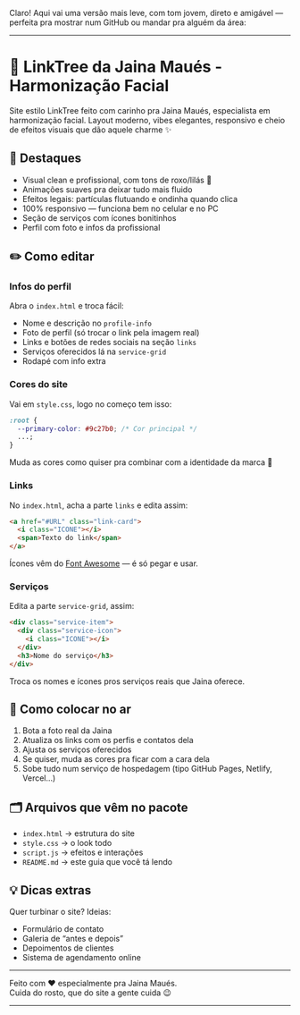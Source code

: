 Claro! Aqui vai uma versão mais leve, com tom jovem, direto e amigável — perfeita pra mostrar num GitHub ou mandar pra alguém da área:

---

# 🌸 LinkTree da Jaina Maués - Harmonização Facial

Site estilo LinkTree feito com carinho pra Jaina Maués, especialista em harmonização facial. Layout moderno, vibes elegantes, responsivo e cheio de efeitos visuais que dão aquele charme ✨

## 💅 Destaques

- Visual clean e profissional, com tons de roxo/lilás 💜
- Animações suaves pra deixar tudo mais fluido
- Efeitos legais: partículas flutuando e ondinha quando clica
- 100% responsivo — funciona bem no celular e no PC
- Seção de serviços com ícones bonitinhos
- Perfil com foto e infos da profissional

## ✏️ Como editar

### Infos do perfil

Abra o `index.html` e troca fácil:

- Nome e descrição no `profile-info`
- Foto de perfil (só trocar o link pela imagem real)
- Links e botões de redes sociais na seção `links`
- Serviços oferecidos lá na `service-grid`
- Rodapé com info extra

### Cores do site

Vai em `style.css`, logo no começo tem isso:

```css
:root {
  --primary-color: #9c27b0; /* Cor principal */
  ...;
}
```

Muda as cores como quiser pra combinar com a identidade da marca 🌈

### Links

No `index.html`, acha a parte `links` e edita assim:

```html
<a href="#URL" class="link-card">
  <i class="ICONE"></i>
  <span>Texto do link</span>
</a>
```

Ícones vêm do [Font Awesome](https://fontawesome.com/icons) — é só pegar e usar.

### Serviços

Edita a parte `service-grid`, assim:

```html
<div class="service-item">
  <div class="service-icon">
    <i class="ICONE"></i>
  </div>
  <h3>Nome do serviço</h3>
</div>
```

Troca os nomes e ícones pros serviços reais que Jaina oferece.

## 🚀 Como colocar no ar

1. Bota a foto real da Jaina
2. Atualiza os links com os perfis e contatos dela
3. Ajusta os serviços oferecidos
4. Se quiser, muda as cores pra ficar com a cara dela
5. Sobe tudo num serviço de hospedagem (tipo GitHub Pages, Netlify, Vercel...)

## 🗂 Arquivos que vêm no pacote

- `index.html` → estrutura do site
- `style.css` → o look todo
- `script.js` → efeitos e interações
- `README.md` → este guia que você tá lendo

## 💡 Dicas extras

Quer turbinar o site? Ideias:

- Formulário de contato
- Galeria de “antes e depois”
- Depoimentos de clientes
- Sistema de agendamento online

---

Feito com ❤️ especialmente pra Jaina Maués.  
Cuida do rosto, que do site a gente cuida 😉

---
